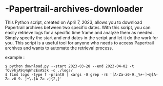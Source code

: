 # -Papertrail-archives-downloader

This Python script, created on April 7, 2023, allows you to download Papertrail archives between two specific dates. 
With this script, you can easily retrieve logs for a specific time frame and analyze them as needed. Simply specify the start and 
end dates in the script and let it do the work for you. 
This script is a useful tool for anyone who needs to access Papertrail archives and wants to automate the retrieval process.


example : 

```{r, engine='bash', count_lines}
$ python download.py --start 2023-03-28 --end 2023-04-02 -t fQvvhjA9q4qWhzEsAS3k -o ./logs/
$ find logs -type f -print0 | xargs -0 grep -rE '[A-Za-z0-9._%+-]+@[A-Za-z0-9.-]+\.[A-Za-z]{2,}'
```
